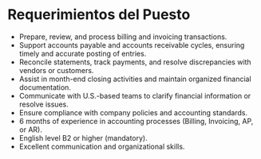 # Requerimientos del Puesto

- Prepare, review, and process billing and invoicing transactions.
- Support accounts payable and accounts receivable cycles, ensuring timely and accurate posting of entries.
- Reconcile statements, track payments, and resolve discrepancies with vendors or customers.
- Assist in month-end closing activities and maintain organized financial documentation.
- Communicate with U.S.-based teams to clarify financial information or resolve issues.
- Ensure compliance with company policies and accounting standards.
- 6 months of experience in accounting processes (Billing, Invoicing, AP, or AR).
- English level B2 or higher (mandatory).
- Excellent communication and organizational skills.
